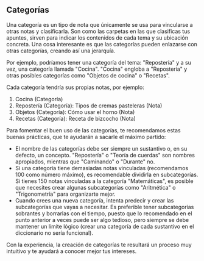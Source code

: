## Categorías 
Una categoría es un tipo de nota que únicamente se usa para vincularse a otras notas y clasificarla. Son como las carpetas en las que clasificas tus apuntes, sirven para indicar los contenidos de cada tema y su ubicación concreta. Una cosa interesante es que las categorías pueden enlazarse con otras categorías, creando así una jerarquía. 

Por ejemplo, podríamos tener una categoría del tema: "Repostería" y a su vez, una categoría llamada "Cocina". "Cocina" engloba a "Repostería" y otras posibles categorías como "Objetos de cocina" o "Recetas". 

Cada categoría tendría sus propias notas, por ejemplo: 
1. Cocina (Categoría) 
2. Repostería (Categoría): Tipos de cremas pasteleras (Nota) 
3. Objetos (Categoría): Cómo usar el horno (Nota) 
4. Recetas (Categoría): Receta de bizcocho (Nota)

Para fomentar el buen uso de las categorías, te recomendamos estas buenas prácticas, que te ayudarán a sacarle el máximo partido:

- El nombre de las categorías debe ser siempre un sustantivo o, en su defecto, un concepto. "Repostería" o "Teoría de cuerdas" son nombres apropiados, mientras que "Caminando" o "Durante" no.
- Si una categoría tiene demasiadas notas vinculadas (recomendamos 100 como número máximo), es recomendable dividirla en subcategorías. Si tienes 150 notas vinculadas a la categoría "Matemáticas", es posible que necesites crear algunas subcategorías como "Aritmética" o "Trigonometría" para organizarte mejor.
- Cuando crees una nueva categoría, intenta predecir y crear las subcategorías que vayas a necesitar. Es preferible tener subcategorías sobrantes y borrarlas con el tiempo, puesto que lo recomendado en el punto anterior a veces puede ser algo tedioso, pero siempre se debe mantener un límite lógico (crear una categoría de cada sustantivo en el diccionario no sería funcional). 

Con la experiencia, la creación de categorías te resultará un proceso muy intuitivo y te ayudará a conocer mejor tus intereses.

